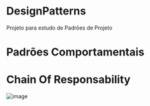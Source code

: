 # DesignPatterns
Projeto para estudo de Padrões de Projeto

# Padrões Comportamentais

# Chain Of Responsability

![image](https://github.com/user-attachments/assets/b3599f9d-dc29-4916-8fdd-0e7dafbf328a)


